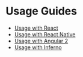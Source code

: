 # Usage Guides

* [Usage with React](guides/UsageWithReact.md)
* [Usage with React Native](guides/UsageWithReactNative.md)
* [Usage with Angular 2](guides/UsageWithAngular2.md)
* [Usage with Inferno](guides/UsageWithInferno.md)
